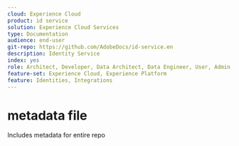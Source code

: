 ```yaml
---
cloud: Experience Cloud
product: id service
solution: Experience Cloud Services
type: Documentation
audience: end-user
git-repo: https://github.com/AdobeDocs/id-service.en
description: Identity Service
index: yes
role: Architect, Developer, Data Architect, Data Engineer, User, Admin, Leader
feature-set: Experience Cloud, Experience Platform
feature: Identities, Integrations
---
```


# metadata file

Includes metadata for entire repo
